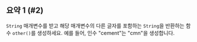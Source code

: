 ## 요약 1 (#2)

`String` 매개변수를 받고 해당 매개변수의 다른 글자를 포함하는 `String`을 반환하는 함수 `other()`를 생성하세요. 예를 들어, 인수 "cement"는 "cmn"을 생성합니다.